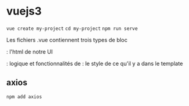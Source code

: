 # vuejs3

```vue create my-project```
```cd my-project```
```npm run serve```


Les fichiers .vue contiennent trois types de bloc

<template></template> : l'html de notre UI
<script></script>  : logique et fonctionnalités de
<style></style> : le style de ce qu'il y a dans le template

## axios
```npm add axios```


